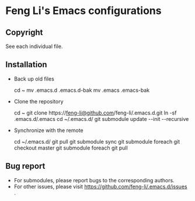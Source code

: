 Feng Li's Emacs configurations
==============================

Copyright 
---------

See each individual file.

Installation
------------

* Back up old files

    cd ~
    mv .emacs.d .emacs.d-bak
    mv .emacs .emacs-bak

* Clone the repository

    cd ~
    git clone https://feng-li@github.com/feng-li/.emacs.d.git
    ln -sf .emacs.d/.emacs
    cd ~/.emacs.d/
    git submodule update --init --recursive

* Synchronize with the remote

    cd ~/.emacs.d/
    git pull
    git submodule sync 
    git submodule foreach git checkout master
    git submodule foreach git pull

Bug report
----------

* For submodules, please report bugs to the corresponding authors.
* For other issues, please visit https://github.com/feng-li/.emacs.d/issues .

